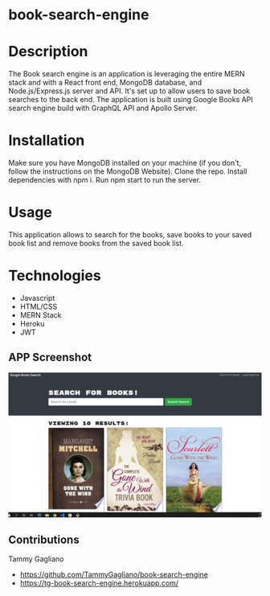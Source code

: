 # book-search-engine

# Description 

The Book search engine is an application is leveraging the entire MERN stack and with a React front end, MongoDB database, and Node.js/Express.js server and API. It's set up to allow users to save book searches to the back end. The application is built using Google Books API search engine build with GraphQL API and Apollo Server.

# Installation

Make sure you have MongoDB installed on your machine (if you don't, follow the instructions on the MongoDB Website). Clone the repo. Install dependencies with npm i. Run npm start to run the server.
# Usage 

This application allows to search for the books, save books to your saved book list and remove books from the saved book list.
# Technologies

* Javascript 
* HTML/CSS 
* MERN Stack
* Heroku
* JWT 

## APP Screenshot

![Book Search Engine](./booksearch_screenshot.png)
## Contributions
Tammy Gagliano 
* https://github.com/TammyGagliano/book-search-engine
* https://tg-book-search-engine.herokuapp.com/
